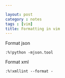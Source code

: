 ```yaml
---

layout: post
category : notes
tags : [vim]
title: Formatting in vim
---
```

Format json

	:%!python -mjson.tool
	
Format xml

	:%!xmllint --format -

